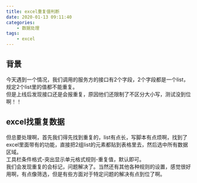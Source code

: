 ```yaml
---
title: excel重复值判断
date: 2020-01-13 09:11:40
categories:
	- 数据处理
tags:
	- excel
---
```

## 背景
今天遇到一个情况，我们调用的服务方的接口有2个字段，2个字段都是一个list，规定2个list里的值都不能重复。<br>
但是上线后发现接口还是会报重复，原因他们还限制了不区分大小写，测试没到位啊！！
## excel找重复数据
但总要处理啊，首先我们得先找到重复的，list有点长，写脚本有点烦啊，找到了excel里面带有的功能，直接把2组list的元素都贴到表格里去，然后选中所有数据区域。<br>
工具栏条件格式-突出显示单元格式规则-重复值，默认即可。<br>
我们会发现重复的会标记，问题解决了。当然还有其他各种规则的设置，感觉很好用啊，有点像筛选，但是有些方面对于特定问题的解决有点到位了啊。
